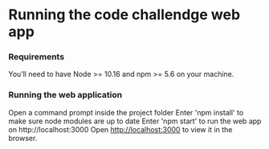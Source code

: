 # Running the code challendge web app

### Requirements
You’ll need to have Node >= 10.16 and npm >= 5.6 on your machine.

### Running the web application
Open a command prompt inside the project folder
Enter 'npm install' to make sure node modules are up to date
Enter 'npm start' to run the web app on http://localhost:3000
Open [http://localhost:3000](http://localhost:3000) to view it in the browser.